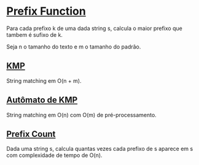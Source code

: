 # [Prefix Function](prefix_function.cpp)

<!-- DESCRIPTION -->
Para cada prefixo k de uma dada string s, calcula o maior prefixo que tambem é sufixo de k.
<!-- DESCRIPTION -->

Seja n o tamanho do texto e m o tamanho do padrão.

## [KMP](KMP.cpp)

String matching em O(n + m).

## [Autômato de KMP](aut_kmp.cpp)

String matching em O(n) com O(m) de pré-processamento.

## [Prefix Count](prefix_count.cpp)

Dada uma string s, calcula quantas vezes cada prefixo de s aparece em s com complexidade de tempo de O(n).
